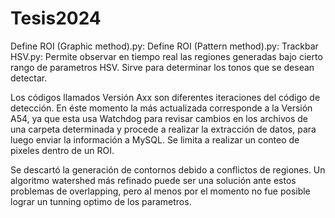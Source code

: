 # Tesis2024
Define ROI (Graphic method).py:
Define ROI (Pattern method).py:
Trackbar HSV.py: Permite observar en tiempo real las regiones generadas bajo cierto rango de parametros HSV. Sirve para determinar los tonos que se desean detectar. 

Los códigos llamados Versión Axx son diferentes iteraciones del código de detección. En éste momento la más actualizada corresponde a la Versión A54, ya que esta usa Watchdog para revisar cambios en los archivos de una carpeta determinada y procede a realizar la extracción de datos, para luego enviar la información a MySQL. Se limita a realizar un conteo de pixeles dentro de un ROI.

Se descartó la generación de contornos debido a conflictos de regiones. Un algoritmo watershed más refinado puede ser una solución ante estos problemas de overlapping, pero al menos por el momento no fue posible lograr un tunning optimo de los parametros.
